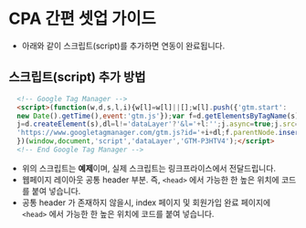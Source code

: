 # CPA 간편 셋업 가이드 

* 아래와 같이 스크립트(script)를 추가하면 연동이 완료됩니다. 



## **스크립트(script) 추가 방법** 

```html
  <!-- Google Tag Manager -->
  <script>(function(w,d,s,l,i){w[l]=w[l]||[];w[l].push({'gtm.start':
  new Date().getTime(),event:'gtm.js'});var f=d.getElementsByTagName(s)[0],
  j=d.createElement(s),dl=l!='dataLayer'?'&l='+l:'';j.async=true;j.src=
  'https://www.googletagmanager.com/gtm.js?id='+i+dl;f.parentNode.insertBefore(j,f);
  })(window,document,'script','dataLayer','GTM-P3HTV4');</script>
  <!-- End Google Tag Manager -->
```

* 위의 스크립트는 **예제**이며, 실제 스크립트는 링크프라이스에서 전달드립니다.
* 웹페이지 레이아웃 공통 header 부분. 즉, `<head>` 에서 가능한 한 높은 위치에 코드를 붙여 넣습니다.
* 공통 header 가 존재하지 않을시, index 페이지 및 회원가입 완료 페이지에 `<head>` 에서 가능한 한 높은 위치에 코드를 붙여 넣습니다.

